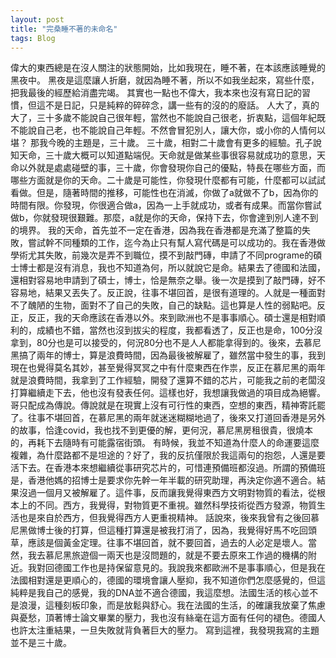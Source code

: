 ```yaml
---
layout: post
title: "完桑睡不著的未命名"
tags: Blog
---
```


偉大的東西總是在沒人關注的狀態開始，比如我現在，睡不著，在本該應該睡覺的黑夜中。
黑夜是這麼讓人折磨，就因為睡不著，所以不如我坐起來，寫些什麼，把我最後的經歷給消盡完竭。
其實也一點也不偉大，我本來也沒有寫日記的習慣，但這不是日記，只是純粹的碎碎念，講一些有的沒的的廢話。
人大了，真的大了，三十多歲不能說自己很年輕，當然也不能說自己很老，折衷點，這個年紀既不能說自己老，也不能說自己年輕。不然會冒犯別人，讓大你，或小你的人情何以堪？
那我今晚的主題是，三十歲。
三十歲，相對二十歲會有更多的經驗。孔子說知天命，三十歲大概可以知道點端倪。天命就是做某些事很容易就成功的意思，天命以外就是處處碰壁的事，三十歲，你會發現你自己的優點，特長在哪些方面，而哪些方面就是你的天命。二十歲是可能性，你發現什麼都有可能，什麼都可以試試看做。但是，隨著時間的推移，可能性也在消滅，你做了a就做不了b，因為你的時間有限。你發現，你很適合做a，因為一上手就成功，或者有成果。而當你嘗試做b，你就發現很艱難。那麼，a就是你的天命，保持下去，你會達到別人達不到的境界。
我的天命，首先並不一定在香港，因為我在香港都是充滿了整篇的失敗，嘗試幹不同種類的工作，迄今為止只有幫人寫代碼是可以成功的。我在香港做學術尤其失敗，前幾次是弄不到職位，摸不到敲門磚，申請了不同programe的碩士博士都是沒有消息，我也不知道為何，所以就說它是命。結果去了德國和法國，還相對容易地申請到了碩士，博士，恰是無奈之舉。後一次是摸到了敲門磚，好不容易地，結果又丟失了。反正說，往事不堪回首，是很有道理的。人就是一種面對不了醜陋的生物，面對不了自己的失敗，自己的缺點。這也算是人性的弱點吧。反正，反正，我的天命應該在香港以外。來到歐洲也不是事事順心。碩士還是相對順利的，成績也不錯，當然也沒到拔尖的程度，我都看透了，反正也是命，100分沒拿到，80分也是可以接受的，何況80分也不是人人都能拿得到的。後來，去慕尼黑搞了兩年的博士，算是浪費時間，因為最後被解雇了，雖然當中發生的事，我到現在也覺得莫名其妙，甚至覺得冥冥之中有什麼東西在作祟，反正在慕尼黑的兩年就是浪費時間，我拿到了工作經驗，開發了還算不錯的芯片，可能我之前的老闆沒打算繼續走下去，他也沒有發表任何。這樣也好，我想讓我做過的項目成為絕響。哥只配成為傳說。傳說就是在現實上沒有可行性的東西，空想的東西，精神寄託罷了。往事不堪回首，在慕尼黑的兩年就迷迷糊糊地過了，後來又打道回香港是另外的故事，恰逢covid，我也找不到更優的解，更何況，慕尼黑房租很貴，很燒本的，再耗下去隨時有可能露宿街頭。
有時候，我並不知道為什麼人的命運要這麼複雜，為什麼路都不是坦途的？好了，我的反抗僅限於我這兩句的抱怨，人還是要活下去。在香港本來想繼續從事研究芯片的，可惜連預備班都沒過。所謂的預備班是，香港他媽的招博士是要求你先幹一年半載的研究助理，再決定你適不適合。結果沒過一個月又被解雇了。這件事，反而讓我覺得東西方文明對物質的看法，從根本上的不同。西方，我覺得，對物質更不重視。雖然科學技術從西方發源，物質生活也是來自於西方，但我覺得西方人更重視精神。
話說來，後來我曾有之後回慕尼黑做博士後的打算，但這種打算還是被我打消了，因為，我覺得好馬不吃回頭草，應該是個黃金定理。往事不堪回首，就不要回首，過去的人必定是壞人。當然，我去慕尼黑旅遊個一兩天也是沒問題的，就是不要去原來工作過的機構的附近。我對回德國工作也是持保留意見的。我說我來都歐洲不是事事順心，但是我在法國相對還是更順心的，德國的環境會讓人壓抑，我不知道你們怎麼感覺的，但這純粹是我自己的感覺，我的DNA並不適合德國，我這麼想。法國生活的核心並不是浪漫，這種刻板印象，而是放鬆與舒心。我在法國的生活，的確讓我放棄了焦慮與憂愁，頂著博士論文畢業的壓力，我也沒有絲毫在這方面有任何的褪色。德國人也許太注重結果，一旦失敗就背負著巨大的壓力。
寫到這裡，我發現我寫的主題並不是三十歲。
